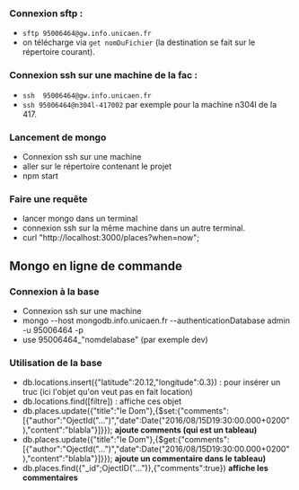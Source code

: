 
### Connexion sftp :

* `sftp 95006464@gw.info.unicaen.fr`
* on télécharge via `get nomDuFichier` (la destination se fait sur le répertoire courant).


### Connexion ssh sur une machine de la fac :

* `ssh 	95006464@gw.info.unicaen.fr`
* `ssh 95006464@n304l-417002` par exemple pour la machine n304l de la 417.

### Lancement de mongo

* Connexion ssh sur une machine
* aller sur le répertoire contenant le projet
* npm start

### Faire une requête

* lancer mongo dans un terminal
* connexion ssh sur la même machine dans un autre terminal.
* curl "http://localhost:3000/places?when=now";


## Mongo en ligne de commande
### Connexion à la base

* Connexion ssh sur une machine
* mongo --host mongodb.info.unicaen.fr --authenticationDatabase admin -u 95006464 -p
* use 95006464_"nomdelabase" (par exemple dev)

### Utilisation de la base
* db.locations.insert({"latitude":20.12,"longitude":0.3}) : pour insérer un truc (ici l'objet qu'on veut pas en fait location)
* db.locations.find([filtre]) : affiche ces objet
* db.places.update({"title":"le Dom"},{$set:{"comments":[{"author":"OjectId("...")","date":Date("2016/08/15D19:30:00.000+0200"),"content":"blabla"}]}});   **ajoute comments (qui est un tableau)**
* db.places.update({"title":"le Dom"},{$get:{"comments":[{"author":"OjectId("...")","date":Date("2016/08/15D19:30:00.000+0200"),"content":"blabla"}]}});   **ajoute un commentaire dans le tableau)**
* db.places.find({"_id";OjectID("...")},{"comments":true}) **affiche les commentaires**
